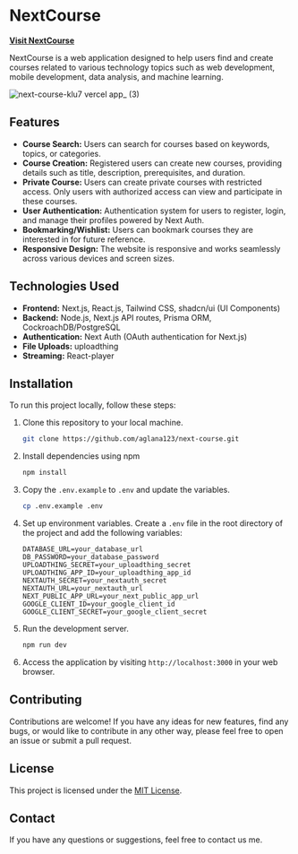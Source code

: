 # NextCourse
**[Visit NextCourse](https://next-course-klu7.vercel.app/)**

NextCourse is a web application designed to help users find and create courses related to various technology topics such as web development, mobile development, data analysis, and machine learning.

![next-course-klu7 vercel app_ (3)](https://github.com/aglana123/next-course/assets/131781656/33a355e2-d01b-48e3-8902-4f97326fc9fe)

## Features

- **Course Search:** Users can search for courses based on keywords, topics, or categories.
- **Course Creation:** Registered users can create new courses, providing details such as title, description, prerequisites, and duration.
- **Private Course:** Users can create private courses with restricted access. Only users with authorized access can view and participate in these courses.
- **User Authentication:** Authentication system for users to register, login, and manage their profiles powered by Next Auth.
- **Bookmarking/Wishlist:** Users can bookmark courses they are interested in for future reference.
- **Responsive Design:** The website is responsive and works seamlessly across various devices and screen sizes.

## Technologies Used

- **Frontend:** Next.js, React.js, Tailwind CSS, shadcn/ui (UI Components)
- **Backend:** Node.js, Next.js API routes, Prisma ORM, CockroachDB/PostgreSQL
- **Authentication:** Next Auth (OAuth authentication for Next.js)
- **File Uploads:** uploadthing
- **Streaming:** React-player

## Installation

To run this project locally, follow these steps:

1. Clone this repository to your local machine.
    ```bash
    git clone https://github.com/aglana123/next-course.git
    ```
    
2. Install dependencies using npm

   ```bash
   npm install
   ```

3. Copy the `.env.example` to `.env` and update the variables.

   ```bash
   cp .env.example .env
   
4. Set up environment variables. Create a `.env` file in the root directory of the project and add the following variables:
    ```plaintext
    DATABASE_URL=your_database_url
    DB_PASSWORD=your_database_password
    UPLOADTHING_SECRET=your_uploadthing_secret
    UPLOADTHING_APP_ID=your_uploadthing_app_id
    NEXTAUTH_SECRET=your_nextauth_secret
    NEXTAUTH_URL=your_nextauth_url
    NEXT_PUBLIC_APP_URL=your_next_public_app_url
    GOOGLE_CLIENT_ID=your_google_client_id
    GOOGLE_CLIENT_SECRET=your_google_client_secret
    ```

5. Run the development server.
    ```bash
    npm run dev
    ```

6. Access the application by visiting `http://localhost:3000` in your web browser.

## Contributing

Contributions are welcome! If you have any ideas for new features, find any bugs, or would like to contribute in any other way, please feel free to open an issue or submit a pull request.

## License

This project is licensed under the [MIT License](LICENSE).

## Contact

If you have any questions or suggestions, feel free to contact us me.



